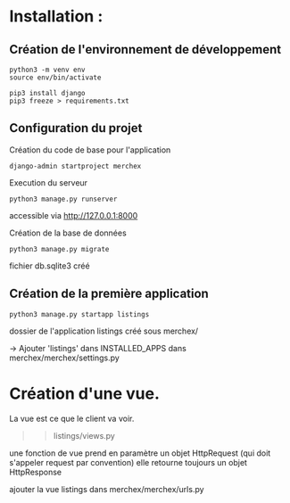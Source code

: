 # Installation :
## Création de l'environnement de développement

```
python3 -m venv env
source env/bin/activate

pip3 install django
pip3 freeze > requirements.txt
```

## Configuration du projet
Création du code de base pour l'application
```
django-admin startproject merchex
```

Execution du serveur
```
python3 manage.py runserver
```
accessible via http://127.0.0.1:8000

Création de la base de données
```
python3 manage.py migrate
```
fichier db.sqlite3 créé

## Création de la première application
```
python3 manage.py startapp listings
```
dossier de l'application listings créé sous merchex/

-> Ajouter 'listings' dans INSTALLED\_APPS dans merchex/merchex/settings.py


# Création d'une vue. 
La vue est ce que le client va voir.
>> listings/views.py

une fonction de vue prend en paramètre un objet HttpRequest (qui doit s'appeler request par convention)
elle retourne toujours un objet HttpResponse

ajouter la vue listings dans merchex/merchex/urls.py


